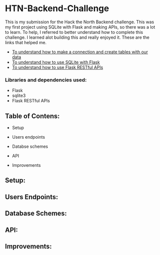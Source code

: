 # HTN-Backend-Challenge
This is my submission for the Hack the North Backend challenge. 
This was my first project using SQLite with Flask and making APIs, so there was a lot to learn. To help, I referred to better understand how to complete this challenge. I learned alot building this and really enjoyed it. These are the links that helped me.
- [To understand how to make a connection and create tables with our data](https://www.sqlitetutorial.net/sqlite-python/creating-tables/)
- [To understand how to use SQLite with Flask](https://www.digitalocean.com/community/tutorials/how-to-use-an-sqlite-database-in-a-flask-application)
- [To understand how to use Flask RESTful APIs]([https://flask-restful.readthedocs.io/en/latest/quickstart.html](https://flask-restful.readthedocs.io/en/latest/))

### Libraries and dependencies used:
- Flask
- sqlite3
- Flask RESTful APIs

## Table of Contens:
- Setup

- Users endpoints

- Databse schemes

- API

- Improvements

## Setup:


## Users Endpoints:


## Database Schemes:


## API:


## Improvements:
